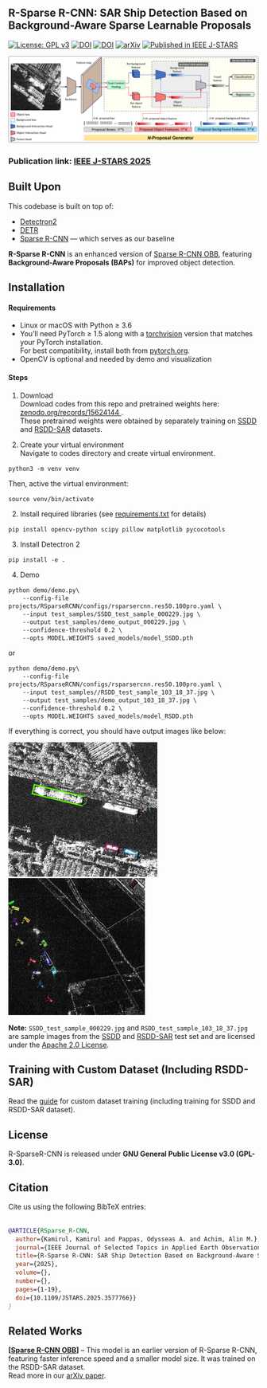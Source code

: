 ## R-Sparse R-CNN: SAR Ship Detection Based on Background-Aware Sparse Learnable Proposals
[![License: GPL v3](https://img.shields.io/badge/License-GPLv3-orange.svg)](https://www.gnu.org/licenses/gpl-3.0)  [![DOI](https://zenodo.org/badge/DOI/10.5281/zenodo.15624725.svg)](https://doi.org/10.5281/zenodo.15624725) [![DOI](https://zenodo.org/badge/DOI/10.5281/zenodo.15624144.svg)](https://doi.org/10.5281/zenodo.15624144) [![arXiv](https://img.shields.io/badge/arXiv-<2504.18959>-b31b1b.svg)](https://www.arxiv.org/abs/2504.18959) [![Published in IEEE J-STARS](https://img.shields.io/badge/IEEE%20J--STARS-11027781-blue)](https://ieeexplore.ieee.org/document/11027781)

![](props/model_architecture.png)
### Publication link: [IEEE J-STARS 2025](https://ieeexplore.ieee.org/document/11027781)

## Built Upon
This codebase is built on top of:

- [Detectron2](https://github.com/facebookresearch/detectron2)
- [DETR](https://github.com/facebookresearch/detr)
- [Sparse R-CNN](https://github.com/PeizeSun/SparseR-CNN) — which serves as our baseline

**R-Sparse R-CNN** is an enhanced version of [Sparse R-CNN OBB](https://github.com/ka-mirul/Sparse-R-CNN-OBB), featuring **Background-Aware Proposals (BAPs)** for improved object detection.

## Installation
#### Requirements
- Linux or macOS with Python ≥ 3.6
- You’ll need PyTorch ≥ 1.5 along with a [torchvision](https://github.com/pytorch/vision/) version that matches your PyTorch installation.  
For best compatibility, install both from [pytorch.org](https://pytorch.org).
- OpenCV is optional and needed by demo and visualization

#### Steps
1. Download \
   Download codes from this repo and pretrained weights here: [zenodo.org/records/15624144 ](https://zenodo.org/records/15624144). \
   These pretrained weights were obtained by separately training on [SSDD](https://github.com/TianwenZhang0825/Official-SSDD) and [RSDD-SAR](https://github.com/makabakasu/RSDD-SAR-OPEN) datasets.
   
1. Create your virtual environment \
   Navigate to codes directory and create virtual environment.
```
python3 -m venv venv
```
  Then, active the virtual environment:

```
source venv/bin/activate
```
2. Install required libraries (see [requirements.txt](./requirements.txt) for details)
```
pip install opencv-python scipy pillow matplotlib pycocotools
```
3. Install Detectron 2
```
pip install -e .
```

4. Demo
```    
python demo/demo.py\
    --config-file projects/RSparseRCNN/configs/rsparsercnn.res50.100pro.yaml \
    --input test_samples/SSDD_test_sample_000229.jpg \
    --output test_samples/demo_output_000229.jpg \
    --confidence-threshold 0.2 \
    --opts MODEL.WEIGHTS saved_models/model_SSDD.pth
```
or

```    
python demo/demo.py\
    --config-file projects/RSparseRCNN/configs/rsparsercnn.res50.100pro.yaml \
    --input test_samples//RSDD_test_sample_103_18_37.jpg \
    --output test_samples/demo_output_103_18_37.jpg \
    --confidence-threshold 0.2 \
    --opts MODEL.WEIGHTS saved_models/model_RSDD.pth
```
If everything is correct, you should have output images like below:

<img src="test_samples/demo_output_000229.jpg" alt="Demo Output" width="300"/>    <img src="test_samples/demo_output_103_18_37.jpg" alt="Demo Output" width="275"/>

**Note:** `SSDD_test_sample_000229.jpg` and `RSDD_test_sample_103_18_37.jpg` are sample images from the [SSDD](https://github.com/TianwenZhang0825/Official-SSDD) and [RSDD-SAR](https://github.com/makabakasu/RSDD-SAR-OPEN) test set and are licensed under the [Apache 2.0 License](https://www.apache.org/licenses/LICENSE-2.0).

## Training with Custom Dataset (Including RSDD-SAR)
Read the [guide](./Training.md) for custom dataset training (including training for SSDD and RSDD-SAR dataset).

## License

R-SparseR-CNN is released under **GNU General Public License v3.0 (GPL-3.0)**.


## Citation
Cite us using the following BibTeX entries:
```BibTeX

@ARTICLE{RSparse_R-CNN,
  author={Kamirul, Kamirul and Pappas, Odysseas A. and Achim, Alin M.},
  journal={IEEE Journal of Selected Topics in Applied Earth Observations and Remote Sensing}, 
  title={R-Sparse R-CNN: SAR Ship Detection Based on Background-Aware Sparse Learnable Proposals}, 
  year={2025},
  volume={},
  number={},
  pages={1-19},
  doi={10.1109/JSTARS.2025.3577766}}
}
```

## Related Works
**[[Sparse R-CNN OBB](https://github.com/ka-mirul/Sparse-R-CNN-OBB)]** – This model is an earlier version of R-Sparse R-CNN, featuring faster inference speed and a smaller model size. It was trained on the RSDD-SAR dataset.  
Read more in our [arXiv paper](https://arxiv.org/abs/2409.07973).
